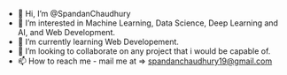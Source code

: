 - 👋 Hi, I’m @SpandanChaudhury
- 👀 I’m interested in Machine Learning, Data Science, Deep Learning and AI, and Web Development.
- 🌱 I’m currently learning Web Developement.
- 💞️ I’m looking to collaborate on any project that i would be capable of.
- 📫 How to reach me - mail me at => spandanchaudhury19@gmail.com

<!---
SpandanChaudhury/SpandanChaudhury is a ✨ special ✨ repository because its `README.md` (this file) appears on your GitHub profile.
You can click the Preview link to take a look at your changes.
--->
